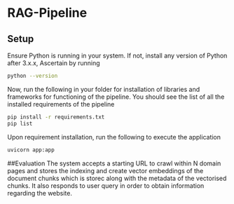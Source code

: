 # RAG-Pipeline

## Setup
Ensure Python is running in your system. If not, install any version of Python after 3.x.x, Ascertain by running
```bash
python --version
```
Now, run the following in your folder for installation of libraries and frameworks for functioning of the pipeline. You should see the list of all the installed requirements of the pipeline
```bash
pip install -r requirements.txt
pip list
```
Upon requirement installation, run the following to execute the application
```bash
uvicorn app:app
```
##Evaluation
The system accepts a starting URL to crawl within N domain pages and stores the indexing and create vector embeddings of the document chunks which is storec along with the metadata of the vectorised chunks. It also responds to user query in order to obtain information regarding the website.

